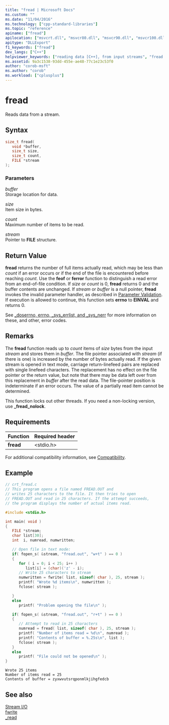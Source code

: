 ```yaml
---
title: "fread | Microsoft Docs"
ms.custom: ""
ms.date: "11/04/2016"
ms.technology: ["cpp-standard-libraries"]
ms.topic: "reference"
apiname: ["fread"]
apilocation: ["msvcrt.dll", "msvcr80.dll", "msvcr90.dll", "msvcr100.dll", "msvcr100_clr0400.dll", "msvcr110.dll", "msvcr110_clr0400.dll", "msvcr120.dll", "msvcr120_clr0400.dll", "ucrtbase.dll", "api-ms-win-crt-stdio-l1-1-0.dll"]
apitype: "DLLExport"
f1_keywords: ["fread"]
dev_langs: ["C++"]
helpviewer_keywords: ["reading data [C++], from input streams", "fread function", "data [C++], reading from input stream", "streams [C++], reading data from"]
ms.assetid: 9a3c1538-93dd-455e-ae48-77c1e23c53f0
author: "corob-msft"
ms.author: "corob"
ms.workload: ["cplusplus"]
---
```

# fread

Reads data from a stream.

## Syntax

```C
size_t fread(
   void *buffer,
   size_t size,
   size_t count,
   FILE *stream
);
```

### Parameters

*buffer*<br/>
Storage location for data.

*size*<br/>
Item size in bytes.

*count*<br/>
Maximum number of items to be read.

*stream*<br/>
Pointer to **FILE** structure.

## Return Value

**fread** returns the number of full items actually read, which may be less than *count* if an error occurs or if the end of the file is encountered before reaching *count*. Use the **feof** or **ferror** function to distinguish a read error from an end-of-file condition. If *size* or *count* is 0, **fread** returns 0 and the buffer contents are unchanged. If *stream* or *buffer* is a null pointer, **fread** invokes the invalid parameter handler, as described in [Parameter Validation](../../c-runtime-library/parameter-validation.md). If execution is allowed to continue, this function sets **errno** to **EINVAL** and returns 0.

See [_doserrno, errno, _sys_errlist, and _sys_nerr](../../c-runtime-library/errno-doserrno-sys-errlist-and-sys-nerr.md) for more information on these, and other, error codes.

## Remarks

The **fread** function reads up to *count* items of *size* bytes from the input *stream* and stores them in *buffer*. The file pointer associated with *stream* (if there is one) is increased by the number of bytes actually read. If the given stream is opened in text mode, carriage return-linefeed pairs are replaced with single linefeed characters. The replacement has no effect on the file pointer or the return value, but note that there may be data left over from this replacement in *buffer* after the read data.  The file-pointer position is indeterminate if an error occurs. The value of a partially read item cannot be determined.

This function locks out other threads. If you need a non-locking version, use **_fread_nolock**.

## Requirements

|Function|Required header|
|--------------|---------------------|
|**fread**|\<stdio.h>|

For additional compatibility information, see [Compatibility](../../c-runtime-library/compatibility.md).

## Example

```C
// crt_fread.c
// This program opens a file named FREAD.OUT and
// writes 25 characters to the file. It then tries to open
// FREAD.OUT and read in 25 characters. If the attempt succeeds,
// the program displays the number of actual items read.

#include <stdio.h>

int main( void )
{
   FILE *stream;
   char list[30];
   int  i, numread, numwritten;

   // Open file in text mode:
   if( fopen_s( &stream, "fread.out", "w+t" ) == 0 )
   {
      for ( i = 0; i < 25; i++ )
         list[i] = (char)('z' - i);
      // Write 25 characters to stream
      numwritten = fwrite( list, sizeof( char ), 25, stream );
      printf( "Wrote %d items\n", numwritten );
      fclose( stream );

   }
   else
      printf( "Problem opening the file\n" );

   if( fopen_s( &stream, "fread.out", "r+t" ) == 0 )
   {
      // Attempt to read in 25 characters
      numread = fread( list, sizeof( char ), 25, stream );
      printf( "Number of items read = %d\n", numread );
      printf( "Contents of buffer = %.25s\n", list );
      fclose( stream );
   }
   else
      printf( "File could not be opened\n" );
}
```

```Output
Wrote 25 items
Number of items read = 25
Contents of buffer = zyxwvutsrqponmlkjihgfedcb
```

## See also

[Stream I/O](../../c-runtime-library/stream-i-o.md)<br/>
[fwrite](fwrite.md)<br/>
[_read](read.md)<br/>
